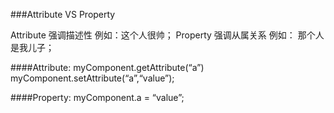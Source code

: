 ###Attribute VS Property

Attribute 强调描述性 例如：这个人很帅；
Property 强调从属关系 例如： 那个人是我儿子；

####Attribute:
<my-component attribute=“v” /> myComponent.getAttribute(“a”) myComponent.setAttribute(“a”,“value”);

####Property:
myComponent.a = “value”;
